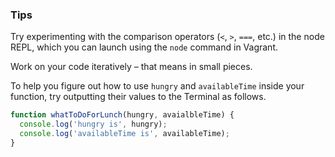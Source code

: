 ### Tips 

Try experimenting with the comparison operators (`<`, `>`, `===`, etc.) in the node REPL, which you can launch using the `node` command in Vagrant.


Work on your code iteratively – that means in small pieces.

To help you figure out how to use `hungry` and `availableTime` inside your function, try outputting their values to the Terminal as follows.


```javascript
function whatToDoForLunch(hungry, avaialbleTime) {
  console.log('hungry is', hungry);
  console.log('availableTime is', availableTime);
}
```